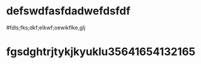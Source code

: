 # defswdfasfdadwefdsfdf


 #fdls;fks;dkf;elkwf;oewikflke,glj
 
 
 # fgsdghtrjtykjkyuklu35641654132165